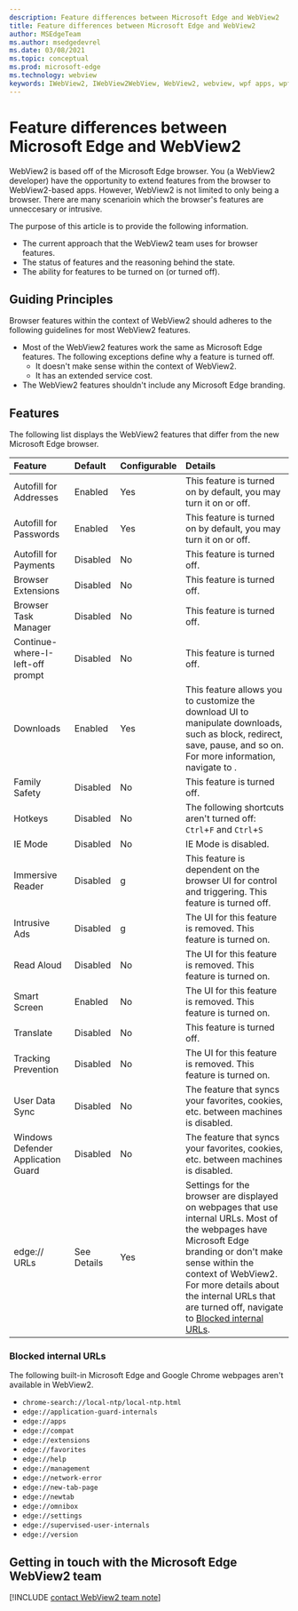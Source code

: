 ```yaml
---
description: Feature differences between Microsoft Edge and WebView2
title: Feature differences between Microsoft Edge and WebView2
author: MSEdgeTeam
ms.author: msedgedevrel
ms.date: 03/08/2021
ms.topic: conceptual
ms.prod: microsoft-edge
ms.technology: webview
keywords: IWebView2, IWebView2WebView, WebView2, webview, wpf apps, wpf, edge, ICoreWebView2, ICoreWebView2Host, browser control, edge html
---
```

# Feature differences between Microsoft Edge and WebView2  

WebView2 is based off of the Microsoft Edge browser.  You \(a WebView2 developer\) have the opportunity to extend features from the browser to WebView2-based apps. However, WebView2 is not limited to only being a browser. There are many scenarioin which the browser's features are unneccesary or intrusive.     

The purpose of this article is to provide the following information.  

*   The current approach that the WebView2 team uses for browser features.  
*   The status of features and the reasoning behind the state.  
*   The ability for features to be turned on \(or turned off\).  

## Guiding Principles  

Browser features within the context of WebView2 should adheres to the following guidelines for most WebView2 features.  

*   Most of the WebView2 features work the same as Microsoft Edge features.  The following exceptions define why a feature is turned off.  
    *   It doesn't make sense within the context of WebView2.  
    *   It has an extended service cost.  
*   The WebView2 features shouldn't include any Microsoft Edge branding.  
    
## Features  

The following list displays the WebView2 features that differ from the new Microsoft Edge browser.  

| Feature | Default | Configurable | Details |  
|:--- |:--- |:--- | :--- | 
| Autofill for Addresses | Enabled | Yes | This feature is turned on by default, you may turn it on or off. |  
| Autofill for Passwords | Enabled | Yes | This feature is turned on by default, you may turn it on or off. |  
| Autofill for Payments | Disabled | No | This feature is turned off. | 
| Browser Extensions | Disabled | No | This feature is turned off. |   
| Browser Task Manager | Disabled | No | This feature is turned off. |  
| Continue-where-I-left-off prompt | Disabled | No | This feature is turned off. |  
| Downloads | Enabled | Yes | This feature allows you to customize the download UI to manipulate downloads, such as block, redirect, save, pause, and so on.  For more information, navigate to <!--[download api][Webview2ReferenceDownloadApi]-->. |  
| Family Safety | Disabled | No | This feature is turned off. |  
| Hotkeys | Disabled | No | The following shortcuts aren't turned off:  `Ctrl`+`F` and `Ctrl`+`S` |  
| IE Mode | Disabled | No | IE Mode is disabled. |  
| Immersive Reader | Disabled | g | This feature is dependent on the browser UI for control and triggering.  This feature is turned off. |  
| Intrusive Ads | Disabled | g | The UI for this feature is removed.  This feature is turned on. |  
| Read Aloud | Disabled | No | The UI for this feature is removed.  This feature is turned on. |  
| Smart Screen | Enabled | No | The UI for this feature is removed.  This feature is turned on. |  
| Translate | Disabled | No | This feature is turned off. |  
| Tracking Prevention | Disabled | No | The UI for this feature is removed.  This feature is turned on. |  
| User Data Sync | Disabled | No | The feature that syncs your favorites, cookies, etc. between machines is disabled. |  
| Windows Defender Application Guard | Disabled | No | The feature that syncs your favorites, cookies, etc. between machines is disabled. |  
| edge:// URLs | See Details | Yes | Settings for the browser are displayed on webpages that use internal URLs.  Most of the webpages have Microsoft Edge branding or don't make sense within the context of WebView2.  For more details about the internal URLs that are turned off, navigate to [Blocked internal URLs](#blocked-internal-urls). |  

### Blocked internal URLs  

The following built-in Microsoft Edge and Google Chrome webpages aren't available in WebView2.  

*   `chrome-search://local-ntp/local-ntp.html`  
*   `edge://application-guard-internals`  
*   `edge://apps`  
*   `edge://compat`  
*   `edge://extensions`  
*   `edge://favorites`  
*   `edge://help`  
*   `edge://management`  
*   `edge://network-error`  
*   `edge://new-tab-page`  
*   `edge://newtab`  
*   `edge://omnibox`  
*   `edge://settings`  
*   `edge://supervised-user-internals`  
*   `edge://version`  
    
## Getting in touch with the Microsoft Edge WebView2 team  

[!INCLUDE [contact WebView2 team note](../includes/contact-webview-team-note.md)]  

<!-- links -->  

<!--[Webview2ReferenceDownloadApi]: download-api.md "download api | Microsoft Docs"  -->  
